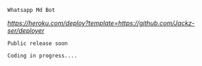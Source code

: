 `Whatsapp Md Bot`

*https://heroku.com/deploy?template=https://github.com/Jackz-ser/deployer*

```
Public release soon 

Coding in progress....

